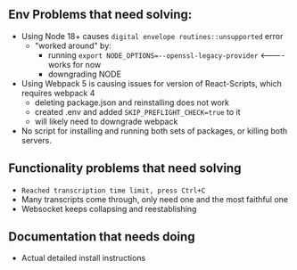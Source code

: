 ## Env Problems that need solving: 
- Using Node 18+ causes `digital envelope routines::unsupported` error
    - "worked around" by:
        - running `export NODE_OPTIONS=--openssl-legacy-provider` <----  works for now
        - downgrading NODE
- Using Webpack 5 is causing issues for version of React-Scripts, which requires webpack 4
    - deleting package.json and reinstalling does not work
    - created .env and added `SKIP_PREFLIGHT_CHECK=true` to it
    - will likely need to downgrade webpack
- No script for installing and running both sets of packages, or killing both servers.

## Functionality problems that need solving
- `Reached transcription time limit, press Ctrl+C`
- Many transcripts come through, only need one and the most faithful one
- Websocket keeps collapsing and reestablishing
## Documentation that needs doing
- Actual detailed install instructions


